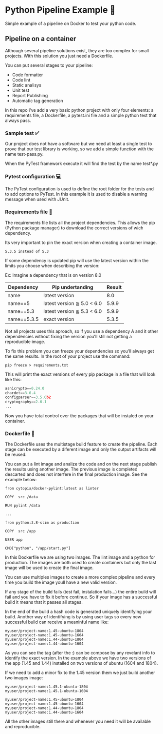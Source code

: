 # Python Pipeline Example 🐍

Simple example of a pipeline on Docker to test your python code.

## Pipeline on a container

Although several pipeline solutions exist, they are too complex for small projects. With this solution you just need a Dockerfile.

You can put several stages to your pipeline:

- Code formatter
- Code lint
- Static analisys
- Unit test
- Report Publishing
- Automatic tag generation

In this repo i've add a very basic python project with only four elements: a requirements file, a Dockerfile, a pytest.ini file and a simple python test that always pass.

### Sample test ✅

Our project does not have a software but we need at least a single test to prove that our test library is working, so we add a simple function with the name test-pass.py.

When the PyTest framework execute it will find the test by the name test\*.py

### Pytest configuration 💻

The PyTest configuration is used to define the root folder for the tests and to add options to PyTest. In this example it is used to disable a warning message when used with JUnit.

### Requirements file 📃

The requirements file lists all the project dependencies. This allows the pip (Python package manager) to download the correct versions of wich dependency.

Its very important to pin the exact version when creating a container image.

    5.3.5 instead of 5.3

If some dependency is updated pip will use the latest version within the limits you choose when describing the version:

Ex: Imagine a dependency that is on version 8.0

| Dependency  | Pip undertanding           | Result |
| ----------- | -------------------------- | ------ |
| name        | latest version             | 8.0    |
| name==5     | latest version ≧ 5.0 < 6.0 | 5.9.9  |
| name==5.3   | latest version ≧ 5.3 < 6.0 | 5.9.9  |
| name==5.3.5 | exact version              | 5.3.5  |

Not all projects uses this aproach, so if you use a dependency A and it other dependencies without fixing the version you'll still not getting a reproducible image.

To fix this problem you can freeze your dependencies so you'll always get the same results. In the root of your project use the command:

    pip freeze > requirements.txt

This will print the exact versions of every pip package in a file that will look like this:

```python
asn1crypto==0.24.0
chardet==3.0.4
configparser==3.5.0b2
cryptography==2.6.1
...
```

Now you have total control over the packages that will be instaled on your container.

### Dockerfile 🐳

The Dockerfile uses the multistage build feature to create the pipeline. Each stage can be executed by a diferent image and only the output artifacts will be reused.

You can put a lint image and analize the code and on the next stage publish the results using another image. The previous image is completed descarted and does not interfere in the final production image. See the example below:

    from cytopia/docker-pylint:latest as linter

    COPY  src /data

    RUN pylint /data

    ...

    from python:3.8-slim as production

    COPY  src /app

    USER app

    CMD["python", "/app/start.py"]

In this Dockerfile we are using two images. The lint image and a python for production. The images are both used to create containers but only the last image will be used to create the final image.

You can use multiples images to create a more complex pipeline and every time you build the image youll have a new valid version.

If any stage of the build fails (test fail, instalation fails...) the entire build will fail and you have to fix it before continue. So if your image has a successful build it means that it passes all stages.

In the end of the build a hash code is generated uniquely identifying your build. Another way of identifying is by using user tags so every new successful build can receive a meaninful name like:

    myuser/project-name:1.45-ubuntu-1804
    myuser/project-name:1.45-ubuntu-1604
    myuser/project-name:1.44-ubuntu-1804
    myuser/project-name:1.44-ubuntu-1604

As you can see the tag (after the :) can be compose by any revelant info to identify the exact version. In the example above we have two versions of the app (1.45 and 1.44) installed on two versions of ubuntu (1604 and 1804).

If we need to add a minor fix to the 1.45 version them we just build another two images image:

    myuser/project-name:1.45.1-ubuntu-1804
    myuser/project-name:1.45.1-ubuntu-1604

    myuser/project-name:1.45-ubuntu-1804
    myuser/project-name:1.45-ubuntu-1604
    myuser/project-name:1.44-ubuntu-1804
    myuser/project-name:1.44-ubuntu-1604

All the other images still there and whenever you need it will be available and reproducible.
